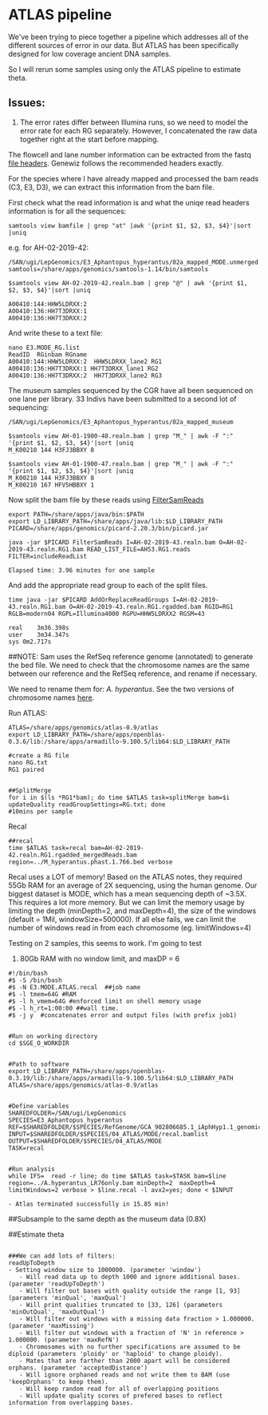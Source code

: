 # ATLAS pipeline

We've been trying to piece together a pipeline which addresses all of the different sources of error in our data. But ATLAS has been specifically designed for low coverage ancient DNA samples. 

So I will rerun some samples using only the ATLAS pipeline to estimate theta. 

## Issues: 

1) The error rates differ between Illumina runs, so we need to model the error rate for each RG separately. However, I concatenated the raw data together right at the start before mapping. 

The flowcell and lane number information can be extracted from the fastq [file headers](https://help.basespace.illumina.com/articles/descriptive/fastq-files/). Genewiz follows the recommended headers exactly. 

For the species where I have already mapped and processed the bam reads (C3, E3, D3), we can extract this information from the bam file. 

First check what the read information is and what the uniqe read headers information is for all the sequences: 
```
samtools view bamfile | grep "at" |awk '{print $1, $2, $3, $4}'|sort |uniq
```

e.g. for AH-02-2019-42:
```
/SAN/ugi/LepGenomics/E3_Aphantopus_hyperantus/02a_mapped_MODE.unmerged
samtools=/share/apps/genomics/samtools-1.14/bin/samtools

$samtools view AH-02-2019-42.realn.bam | grep "@" | awk '{print $1, $2, $3, $4}'|sort |uniq

A00410:144:HHW5LDRXX:2
A00410:136:HH7T3DRXX:1
A00410:136:HH7T3DRXX:2
```

And write these to a text file: 
```
nano E3.MODE_RG.list
ReadID	RGinbam	RGname	
A00410:144:HHW5LDRXX:2	HHW5LDRXX_lane2	RG1
A00410:136:HH7T3DRXX:1 HH7T3DRXX_lane1 RG2
A00410:136:HH7T3DRXX:2	HH7T3DRXX_lane2 RG3

```

The museum samples sequenced by the CGR have all been sequenced on one lane per library. 33 Indivs have been submitted to a second lot of sequencing: 
```
/SAN/ugi/LepGenomics/E3_Aphantopus_hyperantus/02a_mapped_museum

$samtools view AH-01-1900-48.realn.bam | grep "M_" | awk -F ":" '{print $1, $2, $3, $4}'|sort |uniq
M_K00210 144 H3FJ3BBXY 8

$samtools view AH-01-1900-47.realn.bam | grep "M_" | awk -F ":" '{print $1, $2, $3, $4}'|sort |uniq
M_K00210 144 H3FJ3BBXY 8
M_K00210 167 HFV5HBBXY 1

```




Now split the bam file by these reads using [FilterSamReads](https://broadinstitute.github.io/picard/command-line-overview.html#FilterSamReads)
```
export PATH=/share/apps/java/bin:$PATH
export LD_LIBRARY_PATH=/share/apps/java/lib:$LD_LIBRARY_PATH
PICARD=/share/apps/genomics/picard-2.20.3/bin/picard.jar

java -jar $PICARD FilterSamReads I=AH-02-2019-43.realn.bam O=AH-02-2019-43.realn.RG1.bam READ_LIST_FILE=AH53.RG1.reads FILTER=includeReadList

Elapsed time: 3.96 minutes for one sample
```

And add the appropriate read group to each of the split files. 
```
time java -jar $PICARD AddOrReplaceReadGroups I=AH-02-2019-43.realn.RG1.bam O=AH-02-2019-43.realn.RG1.rgadded.bam RGID=RG1 RGLB=modern04 RGPL=Illumina4000 RGPU=HHW5LDRXX2 RGSM=43

real	3m36.398s
user	3m34.347s
sys	0m2.717s
```



##NOTE: Sam uses the RefSeq reference genome (annotated) to generate the bed file. We need to check that the chromosome names are the same between our reference and the RefSeq reference, and rename if necessary. 

We need to rename them for: *A. hyperantus*. See the two versions of chromosome names [here](https://www.ncbi.nlm.nih.gov/assembly/GCF_902806685.1). 






Run ATLAS: 
```
ATLAS=/share/apps/genomics/atlas-0.9/atlas
export LD_LIBRARY_PATH=/share/apps/openblas-0.3.6/lib:/share/apps/armadillo-9.100.5/lib64:$LD_LIBRARY_PATH

#create a RG file
nano RG.txt
RG1 paired


##SplitMerge
for i in $(ls *RG1*bam); do time $ATLAS task=splitMerge bam=$i updateQuality readGroupSettings=RG.txt; done
#10mins per sample
```


Recal
```
##recal
time $ATLAS task=recal bam=AH-02-2019-42.realn.RG1.rgadded_mergedReads.bam region=../M_hyperantus.phast.1.766.bed verbose
```

Recal uses a LOT of memory! Based on the ATLAS notes, they required 55Gb RAM for an average of 2X sequencing, using the human genome. Our biggest dataset is MODE, which has a mean sequencing depth of ~3.5X. This requires a lot more memory. But we can limit the memory usage by limiting the depth (minDepth=2, and maxDepth=4), the size of the windows (default = 1Mil, windowSize=500000). If all else fails, we can limit the number of windows read in from each chromosome (eg. limitWindows=4)

Testing on 2 samples, this seems to work. I'm going to test

1) 80Gb RAM with no window limit, and maxDP = 6
```
#!/bin/bash
#$ -S /bin/bash
#$ -N E3.MODE.ATLAS.recal  ##job name
#$ -l tmem=64G #RAM
#$ -l h_vmem=64G #enforced limit on shell memory usage
#$ -l h_rt=1:00:00 ##wall time.
#$ -j y  #concatenates error and output files (with prefix job1)


#Run on working directory
cd $SGE_O_WORKDIR 


#Path to software
export LD_LIBRARY_PATH=/share/apps/openblas-0.3.19/lib:/share/apps/armadillo-9.100.5/lib64:$LD_LIBRARY_PATH
ATLAS=/share/apps/genomics/atlas-0.9/atlas


#Define variables
SHAREDFOLDER=/SAN/ugi/LepGenomics
SPECIES=E3_Aphantopus_hyperantus
REF=$SHAREDFOLDER/$SPECIES/RefGenome/GCA_902806685.1_iAphHyp1.1_genomic.fna
INPUT=$SHAREDFOLDER/$SPECIES/04_ATLAS/MODE/recal.bamlist
OUTPUT=$SHAREDFOLDER/$SPECIES/04_ATLAS/MODE
TASK=recal


#Run analysis
while IFS=  read -r line; do time $ATLAS task=$TASK bam=$line region=../A.hyperantus_LR76only.bam minDepth=2  maxDepth=4 limitWindows=2 verbose > $line.recal -l avx2=yes; done < $INPUT

- Atlas terminated successfully in 15.85 min!
```




##Subsample to the same depth as the museum data (0.8X)




##Estimate theta


```

###We can add lots of filters: 
readUpToDepth
- Setting window size to 1000000. (parameter 'window')
   - Will read data up to depth 1000 and ignore additional bases. (parameter 'readUpToDepth')
   - Will filter out bases with quality outside the range [1, 93] (parameters 'minQual', 'maxQual')
   - Will print qualities truncated to [33, 126] (parameters 'minOutQual', 'maxOutQual')
   - Will filter out windows with a missing data fraction > 1.000000. (parameter 'maxMissing')
   - Will filter out windows with a fraction of 'N' in reference > 1.000000. (parameter 'maxRefN')
   - Chromosomes with no further specifications are assumed to be diploid (parameters 'ploidy' or 'haploid' to change ploidy).
   - Mates that are farther than 2000 apart will be considered orphans. (parameter 'acceptedDistance')
   - Will ignore orphaned reads and not write them to BAM (use 'keepOrphans' to keep them).
   - Will keep random read for all of overlapping positions
   - Will update quality scores of prefered bases to reflect information from overlapping bases.
